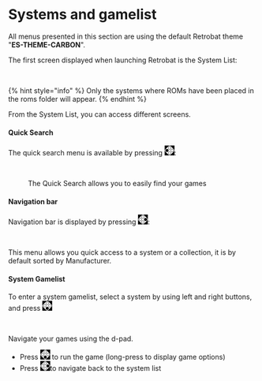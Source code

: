# Systems and gamelist

All menus presented in this section are using the default Retrobat theme "**ES-THEME-CARBON**".

The first screen displayed when launching Retrobat is the System List:

<figure><img src="https://i.imgur.com/pYMalry.png" alt=""><figcaption></figcaption></figure>

{% hint style="info" %}
Only the systems where ROMs have been placed in the roms folder will appear.
{% endhint %}

From the System List, you can access different screens.

#### Quick Search&#x20;

The quick search menu is available by pressing ![](<../.gitbook/assets/image (2).png>):&#x20;

<figure><img src="https://i.imgur.com/4jmo9se.png" alt=""><figcaption><p>The Quick Search allows you to easily find your games</p></figcaption></figure>

#### Navigation bar

Navigation bar is displayed by pressing ![](../.gitbook/assets/image.png):&#x20;

<figure><img src="https://i.imgur.com/X1GYL7I.png" alt=""><figcaption></figcaption></figure>

This menu allows you quick access to a system or a collection, it is by default sorted by Manufacturer.

#### System Gamelist

To enter a system gamelist, select a system by using left and right buttons, and press ![](<../.gitbook/assets/image (1).png>)

<figure><img src="https://i.imgur.com/TTC0HMH.png" alt=""><figcaption></figcaption></figure>

Navigate your games using the d-pad.

* Press ![](<../.gitbook/assets/image (1).png>) to run the game (long-press to display game options)
* Press ![](../.gitbook/assets/image.png)to navigate back to the system list
